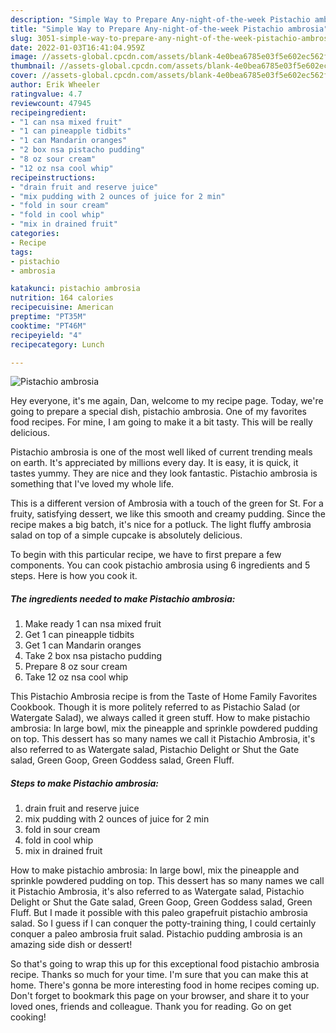 ```yaml
---
description: "Simple Way to Prepare Any-night-of-the-week Pistachio ambrosia"
title: "Simple Way to Prepare Any-night-of-the-week Pistachio ambrosia"
slug: 3051-simple-way-to-prepare-any-night-of-the-week-pistachio-ambrosia
date: 2022-01-03T16:41:04.959Z
image: //assets-global.cpcdn.com/assets/blank-4e0bea6785e03f5e602ec562f230caae08da540cada707380b4fe1bbebba43da.png
thumbnail: //assets-global.cpcdn.com/assets/blank-4e0bea6785e03f5e602ec562f230caae08da540cada707380b4fe1bbebba43da.png
cover: //assets-global.cpcdn.com/assets/blank-4e0bea6785e03f5e602ec562f230caae08da540cada707380b4fe1bbebba43da.png
author: Erik Wheeler
ratingvalue: 4.7
reviewcount: 47945
recipeingredient:
- "1 can nsa mixed fruit"
- "1 can pineapple tidbits"
- "1 can Mandarin oranges"
- "2 box nsa pistacho pudding"
- "8 oz sour cream"
- "12 oz nsa cool whip"
recipeinstructions:
- "drain fruit and reserve juice"
- "mix pudding with 2 ounces of juice for 2 min"
- "fold in sour cream"
- "fold in cool whip"
- "mix in drained fruit"
categories:
- Recipe
tags:
- pistachio
- ambrosia

katakunci: pistachio ambrosia 
nutrition: 164 calories
recipecuisine: American
preptime: "PT35M"
cooktime: "PT46M"
recipeyield: "4"
recipecategory: Lunch

---
```



![Pistachio ambrosia](//assets-global.cpcdn.com/assets/blank-4e0bea6785e03f5e602ec562f230caae08da540cada707380b4fe1bbebba43da.png)

Hey everyone, it's me again, Dan, welcome to my recipe page. Today, we're going to prepare a special dish, pistachio ambrosia. One of my favorites food recipes. For mine, I am going to make it a bit tasty. This will be really delicious.

Pistachio ambrosia is one of the most well liked of current trending meals on earth. It's appreciated by millions every day. It is easy, it is quick, it tastes yummy. They are nice and they look fantastic. Pistachio ambrosia is something that I've loved my whole life.

This is a different version of Ambrosia with a touch of the green for St. For a fruity, satisfying dessert, we like this smooth and creamy pudding. Since the recipe makes a big batch, it&#39;s nice for a potluck. The light fluffy ambrosia salad on top of a simple cupcake is absolutely delicious.


To begin with this particular recipe, we have to first prepare a few components. You can cook pistachio ambrosia using 6 ingredients and 5 steps. Here is how you cook it.

<!--inarticleads1-->

##### The ingredients needed to make Pistachio ambrosia:

1. Make ready 1 can nsa mixed fruit
1. Get 1 can pineapple tidbits
1. Get 1 can Mandarin oranges
1. Take 2 box nsa pistacho pudding
1. Prepare 8 oz sour cream
1. Take 12 oz nsa cool whip


This Pistachio Ambrosia recipe is from the Taste of Home Family Favorites Cookbook. Though it is more politely referred to as Pistachio Salad (or Watergate Salad), we always called it green stuff. How to make pistachio ambrosia: In large bowl, mix the pineapple and sprinkle powdered pudding on top. This dessert has so many names we call it Pistachio Ambrosia, it&#39;s also referred to as Watergate salad, Pistachio Delight or Shut the Gate salad, Green Goop, Green Goddess salad, Green Fluff. 

<!--inarticleads2-->

##### Steps to make Pistachio ambrosia:

1. drain fruit and reserve juice
1. mix pudding with 2 ounces of juice for 2 min
1. fold in sour cream
1. fold in cool whip
1. mix in drained fruit


How to make pistachio ambrosia: In large bowl, mix the pineapple and sprinkle powdered pudding on top. This dessert has so many names we call it Pistachio Ambrosia, it&#39;s also referred to as Watergate salad, Pistachio Delight or Shut the Gate salad, Green Goop, Green Goddess salad, Green Fluff. But I made it possible with this paleo grapefruit pistachio ambrosia salad. So I guess if I can conquer the potty-training thing, I could certainly conquer a paleo ambrosia fruit salad. Pistachio pudding ambrosia is an amazing side dish or dessert! 

So that's going to wrap this up for this exceptional food pistachio ambrosia recipe. Thanks so much for your time. I'm sure that you can make this at home. There's gonna be more interesting food in home recipes coming up. Don't forget to bookmark this page on your browser, and share it to your loved ones, friends and colleague. Thank you for reading. Go on get cooking!
